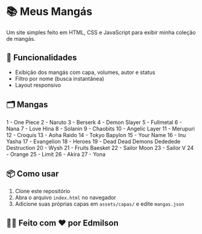 # 📚 Meus Mangás

Um site simples feito em HTML, CSS e JavaScript para exibir minha coleção de mangás.

## 🚀 Funcionalidades
- Exibição dos mangás com capa, volumes, autor e status
- Filtro por nome (busca instantânea)
- Layout responsivo

## 🗂️ Mangas

1 - One Piece
2 - Naruto
3 - Berserk
4 - Demon Slayer
5 - Fullmetal
6 - Nana
7 - Love Hina
8 - Solanin
9 - Chaobits
10 - Angelic Layer
11 - Merupuri
12 - Croquis
13 - Aoha Raido
14 - Tokyo Bapylon
15 - Your Name
16 - Inu Yasha
17 - Evangelion
18 - Heroes
19 - Dead Dead Demons Dededede Destruction
20 - Wysh
21 - Fruits Baesket
22 - Sailor Moon
23 - Sailor V
24 - Orange
25 - Limit
26 - Akira
27 - Yona


## 📦 Como usar

1. Clone este repositório
2. Abra o arquivo `index.html` no navegador
3. Adicione suas próprias capas em `assets/capas/` e edite `mangas.json`

## 👨‍💻 Feito com ♥ por Edmilson
